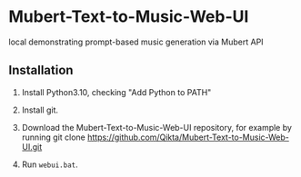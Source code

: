 # Mubert-Text-to-Music-Web-UI
local demonstrating prompt-based music generation via Mubert API

## Installation

1. Install Python3.10, checking "Add Python to PATH"

2. Install git.

3. Download the Mubert-Text-to-Music-Web-UI repository, for example by running git clone https://github.com/Qikta/Mubert-Text-to-Music-Web-UI.git

4. Run `webui.bat`.

